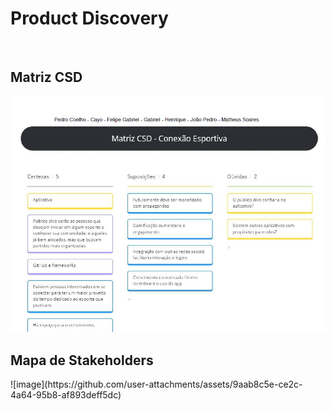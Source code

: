 <h1>Product Discovery</h1><br>

<h2>Matriz CSD</h2>
<img src="images/Matriz CSD.png">
<br>
<h2>Mapa de Stakeholders</h2>
![image](https://github.com/user-attachments/assets/9aab8c5e-ce2c-4a64-95b8-af893deff5dc)

